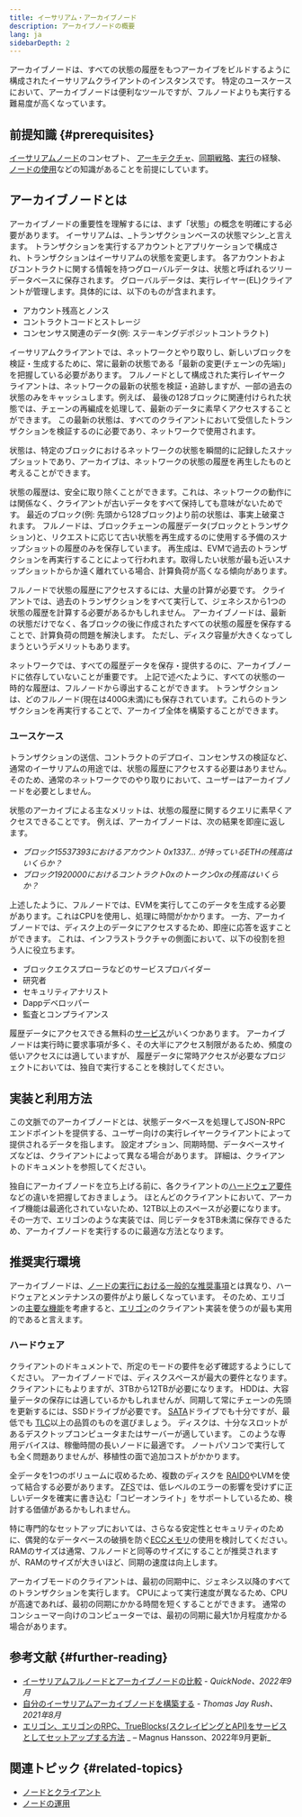 ```yaml
---
title: イーサリアム・アーカイブノード
description: アーカイブノードの概要
lang: ja
sidebarDepth: 2
---
```


アーカイブノードは、すべての状態の履歴をもつアーカイブをビルドするように構成されたイーサリアムクライアントのインスタンスです。 特定のユースケースにおいて、アーカイブノードは便利なツールですが、フルノードよりも実行する難易度が高くなっています。

## 前提知識 {#prerequisites}

[イーサリアムノード](/developers/docs/nodes-and-clients/)のコンセプト、 [アーキテクチャ](/developers/docs/nodes-and-clients/node-architecture/)、[同期戦略](/developers/docs/nodes-and-clients/#sync-modes)、[実行](/developers/docs/nodes-and-clients/run-a-node/)の経験、[ノードの使用](/developers/docs/apis/json-rpc/)などの知識があることを前提にしています。

## アーカイブノードとは

アーカイブノードの重要性を理解するには、まず「状態」の概念を明確にする必要があります。 イーサリアムは、_トランザクションベースの状態マシン_と言えます。 トランザクションを実行するアカウントとアプリケーションで構成され、トランザクションはイーサリアムの状態を変更します。 各アカウントおよびコントラクトに関する情報を持つグローバルデータは、状態と呼ばれるツリーデータベースに保存されます。 グローバルデータは、実行レイヤー(EL)クライアントが管理します。具体的には、以下のものが含まれます。

- アカウント残高とノンス
- コントラクトコードとストレージ
- コンセンサス関連のデータ(例: ステーキングデポジットコントラクト)

イーサリアムクライアントでは、ネットワークとやり取りし、新しいブロックを検証・生成するために、常に最新の状態である「最新の変更(チェーンの先端)」を把握している必要があります。 フルノードとして構成された実行レイヤークライアントは、ネットワークの最新の状態を検証・追跡しますが、一部の過去の状態のみをキャッシュします。例えば、 最後の128ブロックに関連付けられた状態では、チェーンの再編成を処理して、最新のデータに素早くアクセスすることができます。 この最新の状態は、すべてのクライアントにおいて受信したトランザクションを検証するのに必要であり、ネットワークで使用されます。

状態は、特定のブロックにおけるネットワークの状態を瞬間的に記録したスナップショットであり、アーカイブは、ネットワークの状態の履歴を再生したものと考えることができます。

状態の履歴は、安全に取り除くことができます。これは、ネットワークの動作には関係なく、クライアントが古いデータをすべて保持しても意味がないためです。 最近のブロック(例: 先頭から128ブロック)より前の状態は、事実上破棄されます。 フルノードは、ブロックチェーンの履歴データ(ブロックとトランザクション)と、リクエストに応じて古い状態を再生成するのに使用する予備のスナップショットの履歴のみを保存しています。 再生成は、EVMで過去のトランザクションを再実行することによって行われます。取得したい状態が最も近いスナップショットからか遠く離れている場合、計算負荷が高くなる傾向があります。

フルノードで状態の履歴にアクセスするには、大量の計算が必要です。 クライアントでは、過去のトランザクションをすべて実行して、ジェネシスから1つの状態の履歴を計算する必要があるかもしれません。 アーカイブノードは、最新の状態だけでなく、各ブロックの後に作成されたすべての状態の履歴を保存することで、計算負荷の問題を解決します。 ただし、ディスク容量が大きくなってしまうというデメリットもあります。

ネットワークでは、すべての履歴データを保存・提供するのに、アーカイブノードに依存していないことが重要です。 上記で述べたように、すべての状態の一時的な履歴は、フルノードから導出することができます。 トランザクションは、どのフルノード(現在は400G未満)にも保存されています。これらのトランザクションを再実行することで、アーカイブ全体を構築することができます。

### ユースケース

トランザクションの送信、コントラクトのデプロイ、コンセンサスの検証など、通常のイーサリアムの用途では、状態の履歴にアクセスする必要はありません。 そのため、通常のネットワークでのやり取りにおいて、ユーザーはアーカイブノードを必要としません。

状態のアーカイブによる主なメリットは、状態の履歴に関するクエリに素早くアクセスできることです。 例えば、アーカイブノードは、次の結果を即座に返します。

- _ブロック15537393におけるアカウント 0x1337... が持っているETHの残高はいくらか？_
- _ブロック1920000におけるコントラクト0xのトークン0xの残高はいくらか？_

上述したように、フルノードでは、EVMを実行してこのデータを生成する必要があります。これはCPUを使用し、処理に時間がかかります。 一方、アーカイブノードでは、ディスク上のデータにアクセスするため、即座に応答を返すことができます。 これは、インフラストラクチャの側面において、以下の役割を担う人に役立ちます。

- ブロックエクスプローラなどのサービスプロバイダー
- 研究者
- セキュリティアナリスト
- Dappデベロッパー
- 監査とコンプライアンス

履歴データにアクセスできる無料の[サービス](/developers/docs/nodes-and-clients/nodes-as-a-service/)がいくつかあります。 アーカイブノードは実行時に要求事項が多く、その大半にアクセス制限があるため、頻度の低いアクセスには適していますが、 履歴データに常時アクセスが必要なプロジェクトにおいては、独自で実行することを検討してください。

## 実装と利用方法

この文脈でのアーカイブノードとは、状態データベースを処理してJSON-RPCエンドポイントを提供する、ユーザー向けの実行レイヤークライアントによって提供されるデータを指します。 設定オプション、同期時間、データベースサイズなどは、クライアントによって異なる場合があります。 詳細は、クライアントのドキュメントを参照してください。

独自にアーカイブノードを立ち上げる前に、各クライアントの[ハードウェア要件](/developers/docs/nodes-and-clients/run-a-node/#requirements)などの違いを把握しておきましょう。 ほとんどのクライアントにおいて、アーカイブ機能は最適化されていないため、12TB以上のスペースが必要になります。 その一方で、エリゴンのような実装では、同じデータを3TB未満に保存できるため、アーカイブノードを実行するのに最適な方法となります。

## 推奨実行環境

アーカイブノードは、[ノードの実行における一般的な推奨事項](/developers/docs/nodes-and-clients/run-a-node/)とは異なり、ハードウェアとメンテナンスの要件がより厳しくなっています。 そのため、エリゴンの[主要な機能](https://github.com/ledgerwatch/erigon#key-features)を考慮すると、[エリゴン](/developers/docs/nodes-and-clients/#erigon)のクライアント実装を使うのが最も実用的であると言えます。

### ハードウェア

クライアントのドキュメントで、所定のモードの要件を必ず確認するようにしてください。 アーカイブノードでは、ディスクスペースが最大の要件となります。 クライアントにもよりますが、3TBから12TBが必要になります。 HDDは、大容量データの保存には適しているかもしれませんが、同期して常にチェーンの先頭を更新するには、SSDドライブが必要です。 [SATA](https://www.cleverfiles.com/help/sata-hard-drive.html)ドライブでも十分ですが、最低でも [TLC](https://blog.synology.com/tlc-vs-qlc-ssds-what-are-the-differences)以上の品質のものを選びましょう。 ディスクは、十分なスロットがあるデスクトップコンピュータまたはサーバーが適しています。 このような専用デバイスは、稼働時間の長いノードに最適です。 ノートパソコンで実行しても全く問題ありませんが、移植性の面で追加コストがかかります。

全データを1つのボリュームに収めるため、複数のディスクを [RAID0](https://en.wikipedia.org/wiki/Standard_RAID_levels#RAID_0)やLVMを使って結合する必要があります。 [ZFS](https://en.wikipedia.org/wiki/ZFS)では、低レベルのエラーの影響を受けずに正しいデータを確実に書き込む「コピーオンライト」をサポートしているため、検討する価値があるかもしれません。

特に専門的なセットアップにおいては、さらなる安定性とセキュリティのために、偶発的なデータベースの破損を防ぐ[ECCメモリ](https://en.wikipedia.org/wiki/ECC_memory)の使用を検討してください。 RAMのサイズは通常、フルノードと同等のサイズにすることが推奨されますが、RAMのサイズが大きいほど、同期の速度は向上します。

アーカイブモードのクライアントは、最初の同期中に、ジェネシス以降のすべてのトランザクションを実行します。 CPUによって実行速度が異なるため、CPUが高速であれば、最初の同期にかかる時間を短くすることができます。 通常のコンシューマー向けのコンピューターでは、最初の同期に最大1か月程度かかる場合があります。

## 参考文献 {#further-reading}

- [イーサリアムフルノードとアーカイブノードの比較](https://www.quicknode.com/guides/infrastructor/ethereum-full-node-vs-archive-node) - *QuickNode、2022年9月*
- [自分のイーサリアムアーカイブノードを構築する](https://tjayrush.medium.com/building-your-own-ethereum-archive-node-72c014affc09) - _Thomas Jay Rush、2021年8月_
- [エリゴン、エリゴンのRPC、TrueBlocks(スクレイピングとAPI)をサービスとしてセットアップする方法](https://magnushansson.xyz/blog_posts/crypto_defi/2022-01-10-Erigon-Trueblocks) _ – Magnus Hansson、2022年9月更新_

## 関連トピック {#related-topics}

- [ ノードとクライアント](/developers/docs/nodes-and-clients/)
- [ノードの運用](/developers/docs/nodes-and-clients/run-a-node/)

